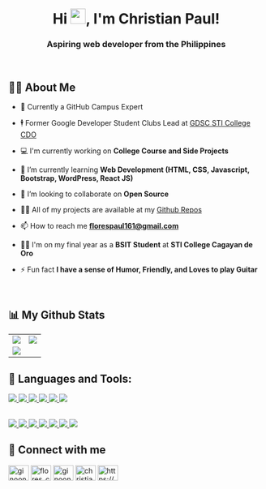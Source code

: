 <h1 align="center">Hi <img src="https://raw.githubusercontent.com/MartinHeinz/MartinHeinz/master/wave.gif" height="30px">, I'm Christian Paul! </h1>
<h3 align="center">Aspiring web developer from the Philippines</h3>
<br/>

## 🙋‍♂️ About Me

- 🚩 Currently a GitHub Campus Expert 

- 🕴️ Former Google Developer Student Clubs Lead at [GDSC STI College CDO](https://dscsticdo.github.io)

- 💻 I'm currently working on **College Course and Side Projects**

- 🌱 I’m currently learning **Web Development (HTML, CSS, Javascript, Bootstrap, WordPress, React JS)**
  
- 👯 I’m looking to collaborate on **Open Source**

<!-- - 🤝 I’m looking for help with **Java, Android & Flutter** -->

- 👨‍💻 All of my projects are available at my [Github Repos](https://github.com/GinoongFlores?tab=repositories)

<!-- - 💬 Ask me about **HTML, CSS, Bootstrap, Java & Android** -->

- 📫 How to reach me **florespaul161@gmail.com**
  
- 👨‍🎓 I'm on my final year as a **BSIT Student** at **STI College Cagayan de Oro**

- ⚡ Fun fact **I have a sense of Humor, Friendly, and Loves to play Guitar**

<br/>

## 📊 My Github Stats
<table align="center" width="100%"> 
  <tr> 
    <td align="center"> 
      <img src="https://github-readme-stats.vercel.app/api?username=ginoongflores&show_icons=true&count_private=true&theme=react&hide_border=true&bg_color=0D1117">
    </td> 
    <td align="center"> 
      <img src="https://github-readme-streak-stats.herokuapp.com/?user=ginoongflores&theme=black-ice"/>
    </td> 
   </tr> 
  
  <tr> 
    <td align="center"> 
      <img src="https://github-readme-stats.vercel.app/api/top-langs/?username=ginoongflores&langs_count=8&count_private=true&layout=compact&theme=react&hide_border=true&bg_color=0D1117"/>
    </td> 
  </tr> 
  
  </table>


## 🚀 Languages and Tools:
<a href="https://developer.mozilla.org/en-US/docs/Glossary/HTML5" target="_blank">
<img src="https://img.shields.io/badge/html5-%23E34F26.svg?style=for-the-badge&logo=html5&logoColor=white"/>
</a>
<a href="https://developer.mozilla.org/en-US/docs/Web/CSS">
<img src="https://img.shields.io/badge/css3-%231572B6.svg?style=for-the-badge&logo=css3&logoColor=white"/>
</a>
<a href="https://sass-lang.com/">
<img src="https://img.shields.io/badge/SASS-hotpink.svg?style=for-the-badge&logo=SASS&logoColor=white"/>
</a>
<a href="https://getbootstrap.com/3">
<img src="https://img.shields.io/badge/bootstrap-%23563D7C.svg?style=for-the-badge&logo=bootstrap&logoColor=white"/>
</a>
<a href="https://www.java.com/en/">
<img src="https://img.shields.io/badge/java-%23ED8B00.svg?style=for-the-badge&logo=java&logoColor=white"/>
</a>
<!-- <a href="">
<img src="https://img.shields.io/badge/sqlite-%2307405e.svg?style=for-the-badge&logo=sqlite&logoColor=white"/>
</a> -->
<a href="https://dotnet.microsoft.com/apps/xamarin">
<img src="https://img.shields.io/badge/Xamarin-3199DC?style=for-the-badge&logo=xamarin&logoColor=white"/>
</a>

\
<a href="https://git-scm.com/">
<img src="https://img.shields.io/badge/git-%23F05033.svg?style=for-the-badge&logo=git&logoColor=white"/>
</a>
<a href="https://github.com">
<img src="https://img.shields.io/badge/github-%23121011.svg?style=for-the-badge&logo=github&logoColor=white"/>
</a>
<a href="https://code.visualstudio.com/">
<img src="https://img.shields.io/badge/Visual%20Studio%20Code-0078d7.svg?style=for-the-badge&logo=visual-studio-code&logoColor=white"/>
</a>
<a href="https://visualstudio.microsoft.com/">
<img src="https://img.shields.io/badge/Visual%20Studio-5C2D91.svg?style=for-the-badge&logo=visual-studio&logoColor=white"/>
</a>
<a href="https://www.eclipse.org/">
<img src="https://img.shields.io/badge/Eclipse-FE7A16.svg?style=for-the-badge&logo=Eclipse&logoColor=white"/>
</a>
<a href="https://www.jetbrains.com/idea/">
<img src="https://img.shields.io/badge/IntelliJIDEA-000000.svg?style=for-the-badge&logo=intellij-idea&logoColor=white"/>
</a>
<a href="https://developer.android.com/studio">
<img src="https://img.shields.io/badge/Android%20Studio-3DDC84.svg?style=for-the-badge&logo=android-studio&logoColor=white"/>
</a>


## 🤝 Connect with me

<p align="left">
<a href="https://codepen.io/ginoongflores" target="blank"><img align="center" src="https://raw.githubusercontent.com/rahuldkjain/github-profile-readme-generator/master/src/images/icons/Social/codepen.svg" alt="ginoongflores" height="30" width="40" /></a>
<a href="https://twitter.com/ginoongflores" target="blank"><img align="center" src="https://raw.githubusercontent.com/rahuldkjain/github-profile-readme-generator/master/src/images/icons/Social/twitter.svg" alt="flores_chrstn" height="30" width="40" /></a>
<a href="https://instagram.com/ginoongflores" target="blank"><img align="center" src="https://raw.githubusercontent.com/rahuldkjain/github-profile-readme-generator/master/src/images/icons/Social/instagram.svg" alt="ginoongflores" height="30" width="40" /></a>
<a href="https://linkedin.com/in/christianpaulflores" target="blank"><img align="center" src="https://raw.githubusercontent.com/rahuldkjain/github-profile-readme-generator/master/src/images/icons/Social/linked-in-alt.svg" alt="christianpaulflores" height="30" width="40" /></a>
<a href="https://stackoverflow.com/users/14479352/ginoong-flores" target="blank"><img align="center" src="https://raw.githubusercontent.com/rahuldkjain/github-profile-readme-generator/master/src/images/icons/Social/stack-overflow.svg" alt="https://stackoverflow.com/users/14479352/ginoong-flores" height="30" width="40" /></a>
</p>

<!--
<a href="https://fb.com/christianpaulh.flores" target="blank"><img align="center" src="https://raw.githubusercontent.com/rahuldkjain/github-profile-readme-generator/master/src/images/icons/Social/facebook.svg" alt="christianpaulh.flores" height="30" width="40" /></a>
<br/>
<br/>
<br/>

<a href="https://img.shields.io/twitter/url?style=social&url=https%3A%2F%2Ftwitter.com%2Fflores_chrstn"></a>

<a href="https://github.com/Meghna-DAS/github-profile-views-counter">
    <img src="https://komarev.com/ghpvc/?username=ginoongflores">
</a>
<a href="https://github.com/ginoongflores?tab=followers"><img src="https://img.shields.io/github/followers/ginoongflores?label=Followers&style=social" alt="GitHub Badge"></a>
--> 
